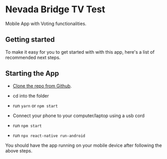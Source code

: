 # Nevada Bridge TV Test

Mobile App with Voting functionalities.

## Getting started

To make it easy for you to get started with with this app, here's a list of recommended next steps.

## Starting the App

- [Clone the repo from Github](https://github.com/BlessedEmoefe/Nevada-bridge-test.git).

- cd into the folder
- run `yarn` or `npm start`
- Connect your phone to your computer/laptop using a usb cord
- run `npm start`
- run `npx react-native run-android`

You should have the app running on your mobile device after following the above steps.
